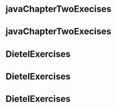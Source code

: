 # javaChapterTwoExecises
# javaChapterTwoExecises
# DietelExercises
# DietelExercises
# DietelExercises
